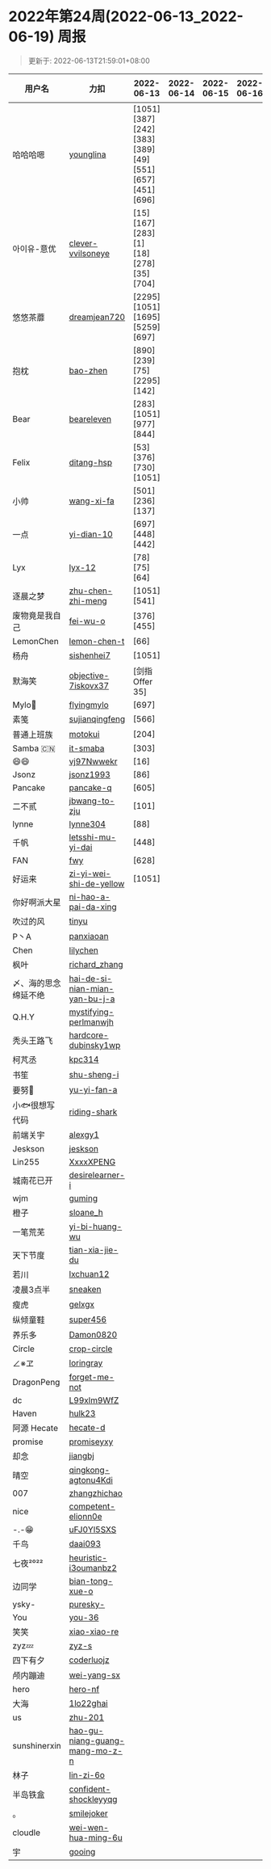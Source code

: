 
# 2022年第24周(2022-06-13_2022-06-19) 周报

> 更新于: 2022-06-13T21:59:01+08:00

| 用户名 | 力扣 |  2022-06-13|2022-06-14|2022-06-15|2022-06-16|2022-06-17|2022-06-18|2022-06-19  | 总计 | 排名 |
| ---- | ---- |    ---- | ---- | ---- | ---- | ---- | ---- | ----   | ---- | ---- |
|哈哈哈嗯|[younglina](https://leetcode.cn/u/younglina/)|\[1051]\[387]\[242]\[383]\[389]\[49]\[551]\[657]\[451]\[696]|||||||10|1|
|아이유-意优|[clever-vvilsoneye](https://leetcode.cn/u/clever-vvilsoneye/)|\[15]\[167]\[283]\[1]\[18]\[278]\[35]\[704]|||||||8|2|
|悠悠茶蘼|[dreamjean720](https://leetcode.cn/u/dreamjean720/)|\[2295]\[1051]\[1695]\[5259]\[697]|||||||5|3|
|抱枕|[bao-zhen](https://leetcode.cn/u/bao-zhen/)|\[890]\[239]\[75]\[2295]\[142]|||||||5|3|
|Bear|[beareleven](https://leetcode.cn/u/beareleven/)|\[283]\[1051]\[977]\[844]|||||||4|4|
|Felix|[ditang-hsp](https://leetcode.cn/u/ditang-hsp/)|\[53]\[376]\[730]\[1051]|||||||4|4|
|小帅|[wang-xi-fa](https://leetcode.cn/u/wang-xi-fa/)|\[501]\[236]\[137]|||||||3|5|
|一点|[yi-dian-10](https://leetcode.cn/u/yi-dian-10/)|\[697]\[448]\[442]|||||||3|5|
|Lyx|[lyx-12](https://leetcode.cn/u/lyx-12/)|\[78]\[75]\[64]|||||||3|5|
|逐晨之梦|[zhu-chen-zhi-meng](https://leetcode.cn/u/zhu-chen-zhi-meng/)|\[1051]\[541]|||||||2|6|
|废物竟是我自己|[fei-wu-o](https://leetcode.cn/u/fei-wu-o/)|\[376]\[455]|||||||2|6|
|LemonChen|[lemon-chen-t](https://leetcode.cn/u/lemon-chen-t/)|\[66]|||||||1|7|
|杨舟|[sishenhei7](https://leetcode.cn/u/sishenhei7/)|\[1051]|||||||1|7|
|默海笑|[objective-7iskovx37](https://leetcode.cn/u/objective-7iskovx37/)|\[剑指 Offer 35]|||||||1|7|
|Mylo🐘|[flyingmylo](https://leetcode.cn/u/flyingmylo/)|\[697]|||||||1|7|
|素笺|[sujianqingfeng](https://leetcode.cn/u/sujianqingfeng/)|\[566]|||||||1|7|
|普通上班族|[motokui](https://leetcode.cn/u/motokui/)|\[204]|||||||1|7|
|Samba 🇨🇳|[it-smaba](https://leetcode.cn/u/it-smaba/)|\[303]|||||||1|7|
|😄😄|[vj97Nwwekr](https://leetcode.cn/u/vj97Nwwekr/)|\[16]|||||||1|7|
|Jsonz|[jsonz1993](https://leetcode.cn/u/jsonz1993/)|\[86]|||||||1|7|
|Pancake|[pancake-q](https://leetcode.cn/u/pancake-q/)|\[605]|||||||1|7|
|二不贰|[jbwang-to-zju](https://leetcode.cn/u/jbwang-to-zju/)|\[101]|||||||1|7|
|lynne|[lynne304](https://leetcode.cn/u/lynne304/)|\[88]|||||||1|7|
|千帆|[letsshi-mu-yi-dai](https://leetcode.cn/u/letsshi-mu-yi-dai/)|\[448]|||||||1|7|
|FAN|[fwy](https://leetcode.cn/u/fwy/)|\[628]|||||||1|7|
|好运来|[zi-yi-wei-shi-de-yellow](https://leetcode.cn/u/zi-yi-wei-shi-de-yellow/)|\[1051]|||||||1|7|
|你好啊派大星|[ni-hao-a-pai-da-xing](https://leetcode.cn/u/ni-hao-a-pai-da-xing/)||||||||0|8|
|吹过的风|[tinyu](https://leetcode.cn/u/tinyu/)||||||||0|8|
|P丶A|[panxiaoan](https://leetcode.cn/u/panxiaoan/)||||||||0|8|
|Chen|[lilychen](https://leetcode.cn/u/lilychen/)||||||||0|8|
|枫叶|[richard_zhang](https://leetcode.cn/u/richard_zhang/)||||||||0|8|
|〆、海的思念绵延不绝|[hai-de-si-nian-mian-yan-bu-j-a](https://leetcode.cn/u/hai-de-si-nian-mian-yan-bu-j-a/)||||||||0|8|
|Q.H.Y|[mystifying-perlmanwjh](https://leetcode.cn/u/mystifying-perlmanwjh/)||||||||0|8|
|秃头王路飞|[hardcore-dubinsky1wp](https://leetcode.cn/u/hardcore-dubinsky1wp/)||||||||0|8|
|柯芃丞|[kpc314](https://leetcode.cn/u/kpc314/)||||||||0|8|
|书笙|[shu-sheng-i](https://leetcode.cn/u/shu-sheng-i/)||||||||0|8|
|要努🌰|[yu-yi-fan-a](https://leetcode.cn/u/yu-yi-fan-a/)||||||||0|8|
|小🐟很想写代码|[riding-shark](https://leetcode.cn/u/riding-shark/)||||||||0|8|
|前端关宇|[alexgy1](https://leetcode.com/u/alexgy1/)||||||||0|8|
|Jeskson|[jeskson](https://leetcode.cn/u/jeskson/)||||||||0|8|
|Lin255|[XxxxXPENG](https://leetcode.cn/u/XxxxXPENG/)||||||||0|8|
|城南花已开|[desirelearner-i](https://leetcode.cn/u/desirelearner-i/)||||||||0|8|
|wjm|[guming](https://leetcode.cn/u/guming/)||||||||0|8|
|橙子|[sloane_h](https://leetcode.cn/u/sloane_h/)||||||||0|8|
|一笔荒芜|[yi-bi-huang-wu](https://leetcode.cn/u/yi-bi-huang-wu/)||||||||0|8|
|天下节度|[tian-xia-jie-du](https://leetcode.cn/u/tian-xia-jie-du/)||||||||0|8|
|若川|[lxchuan12](https://leetcode.cn/u/lxchuan12/)||||||||0|8|
|凌晨3点半|[sneaken](https://leetcode.cn/u/sneaken/)||||||||0|8|
|瘦虎|[gelxgx](https://leetcode.cn/u/gelxgx/)||||||||0|8|
|纵倾童鞋|[super456](https://leetcode.cn/u/super456/)||||||||0|8|
|养乐多|[Damon0820](https://leetcode.com/u/Damon0820/)||||||||0|8|
|Circle|[crop-circle](https://leetcode.cn/u/crop-circle/)||||||||0|8|
|∠※ヱ|[loringray](https://leetcode.cn/u/loringray/)||||||||0|8|
|DragonPeng|[forget-me-not](https://leetcode.cn/u/forget-me-not/)||||||||0|8|
|dc|[L99xlm9WfZ](https://leetcode.cn/u/L99xlm9WfZ/)||||||||0|8|
|Haven|[hulk23](https://leetcode.cn/u/hulk23/)||||||||0|8|
|阿源 Hecate|[hecate-d](https://leetcode.cn/u/hecate-d/)||||||||0|8|
|promise|[promiseyxy](https://leetcode.cn/u/promiseyxy/)||||||||0|8|
|却念|[jiangbj](https://leetcode.cn/u/jiangbj/)||||||||0|8|
|晴空|[qingkong-agtonu4Kdi](https://leetcode.cn/u/qingkong-agtonu4Kdi/)||||||||0|8|
|007|[zhangzhichao](https://leetcode.cn/u/zhangzhichao/)||||||||0|8|
|nice|[competent-elionn0e](https://leetcode.cn/u/competent-elionn0e/)||||||||0|8|
|-.-😁|[uFJ0Yl5SXS](https://leetcode.cn/u/uFJ0Yl5SXS/)||||||||0|8|
|千鸟|[daai093](https://leetcode.cn/u/daai093/)||||||||0|8|
|七夜²⁰²²|[heuristic-i3oumanbz2](https://leetcode.cn/u/heuristic-i3oumanbz2/)||||||||0|8|
|边同学|[bian-tong-xue-o](https://leetcode.cn/u/bian-tong-xue-o/)||||||||0|8|
|ysky-|[puresky-](https://leetcode.cn/u/puresky-/)||||||||0|8|
|You|[you-36](https://leetcode.cn/u/you-36/)||||||||0|8|
|笑笑|[xiao-xiao-re](https://leetcode.cn/u/xiao-xiao-re/)||||||||0|8|
|zyz💤|[zyz-s](https://leetcode.cn/u/zyz-s/)||||||||0|8|
|四下有夕|[coderluojz](https://leetcode.cn/u/coderluojz/)||||||||0|8|
|颅内蹦迪|[wei-yang-sx](https://leetcode.cn/u/wei-yang-sx/)||||||||0|8|
|hero|[hero-nf](https://leetcode.cn/u/hero-nf/)||||||||0|8|
|大海|[1lo22ghai](https://leetcode.cn/u/1lo22ghai/)||||||||0|8|
|us|[zhu-201](https://leetcode.cn/u/zhu-201/)||||||||0|8|
|sunshinerxin|[hao-gu-niang-guang-mang-mo-z-n](https://leetcode.cn/u/hao-gu-niang-guang-mang-mo-z-n/)||||||||0|8|
|林子|[lin-zi-6o](https://leetcode.cn/u/lin-zi-6o/)||||||||0|8|
|半岛铁盒|[confident-shockleyyqg](https://leetcode.cn/u/confident-shockleyyqg/)||||||||0|8|
|。|[smilejoker](https://leetcode.cn/u/smilejoker/)||||||||0|8|
|cloudle|[wei-wen-hua-ming-6u](https://leetcode.cn/u/wei-wen-hua-ming-6u/)||||||||0|8|
|宇|[gooing](https://leetcode.cn/u/gooing/)||||||||0|8|
    